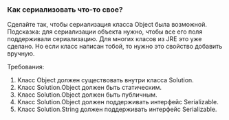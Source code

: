 
### Как сериализовать что-то свое?

Сделайте так, чтобы сериализация класса Object была возможной.
Подсказка: для сериализации объекта нужно, чтобы все его поля поддерживали сериализацию.
Для многих класов из JRE это уже сделано. Но если класс написан тобой, то нужно это свойство добавить вручную.


Требования:
1.	Класс Object должен существовать внутри класса Solution.
2.	Класс Solution.Object должен быть статическим.
3.	Класс Solution.Object должен быть публичным.
4.	Класс Solution.Object должен поддерживать интерфейс Serializable.
5.	Класс Solution.String должен поддерживать интерфейс Serializable.


